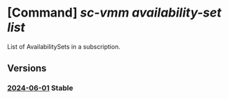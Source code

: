 # [Command] _sc-vmm availability-set list_

List of AvailabilitySets in a subscription.

## Versions

### [2024-06-01](/Resources/mgmt-plane/L3N1YnNjcmlwdGlvbnMve30vcHJvdmlkZXJzL21pY3Jvc29mdC5zY3ZtbS9hdmFpbGFiaWxpdHlzZXRz/2024-06-01.xml) **Stable**

<!-- mgmt-plane /subscriptions/{}/providers/microsoft.scvmm/availabilitysets 2024-06-01 -->
<!-- mgmt-plane /subscriptions/{}/resourcegroups/{}/providers/microsoft.scvmm/availabilitysets 2024-06-01 -->
